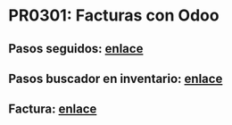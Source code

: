 # PR0301: Facturas con Odoo
## Pasos seguidos: [enlace](https://github.com/nicoaldopaez/sge_anpa/blob/main/Ud3/pr302/pasos.md)
## Pasos buscador en inventario: [enlace](https://github.com/nicoaldopaez/sge_anpa/blob/main/Ud3/pr302/pasosmoduloinventario.md)
## Factura: [enlace](https://github.com/nicoaldopaez/sge_anpa/blob/main/Ud3/pr302/Factura.pdf)